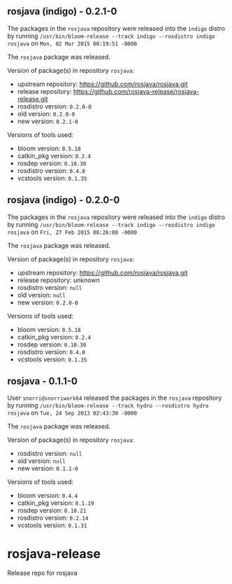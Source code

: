 ## rosjava (indigo) - 0.2.1-0

The packages in the `rosjava` repository were released into the `indigo` distro by running `/usr/bin/bloom-release --track indigo --rosdistro indigo rosjava` on `Mon, 02 Mar 2015 00:19:51 -0000`

The `rosjava` package was released.

Version of package(s) in repository `rosjava`:
- upstream repository: https://github.com/rosjava/rosjava.git
- release repository: https://github.com/rosjava-release/rosjava-release.git
- rosdistro version: `0.2.0-0`
- old version: `0.2.0-0`
- new version: `0.2.1-0`

Versions of tools used:
- bloom version: `0.5.18`
- catkin_pkg version: `0.2.4`
- rosdep version: `0.10.30`
- rosdistro version: `0.4.0`
- vcstools version: `0.1.35`


## rosjava (indigo) - 0.2.0-0

The packages in the `rosjava` repository were released into the `indigo` distro by running `/usr/bin/bloom-release --track indigo --rosdistro indigo rosjava` on `Fri, 27 Feb 2015 08:26:08 -0000`

The `rosjava` package was released.

Version of package(s) in repository `rosjava`:
- upstream repository: https://github.com/rosjava/rosjava.git
- release repository: unknown
- rosdistro version: `null`
- old version: `null`
- new version: `0.2.0-0`

Versions of tools used:
- bloom version: `0.5.18`
- catkin_pkg version: `0.2.4`
- rosdep version: `0.10.30`
- rosdistro version: `0.4.0`
- vcstools version: `0.1.35`


## rosjava - 0.1.1-0

User `snorri@snorriwork64` released the packages in the `rosjava` repository by running `/usr/bin/bloom-release --track hydro --rosdistro hydro rosjava` on `Tue, 24 Sep 2013 02:43:30 -0000`

The `rosjava` package was released.

Version of package(s) in repository `rosjava`:
- rosdistro version: `null`
- old version: `null`
- new version: `0.1.1-0`

Versions of tools used:
- bloom version: `0.4.4`
- catkin_pkg version: `0.1.19`
- rosdep version: `0.10.21`
- rosdistro version: `0.2.14`
- vcstools version: `0.1.31`


rosjava-release
===============

Release repo for rosjava
